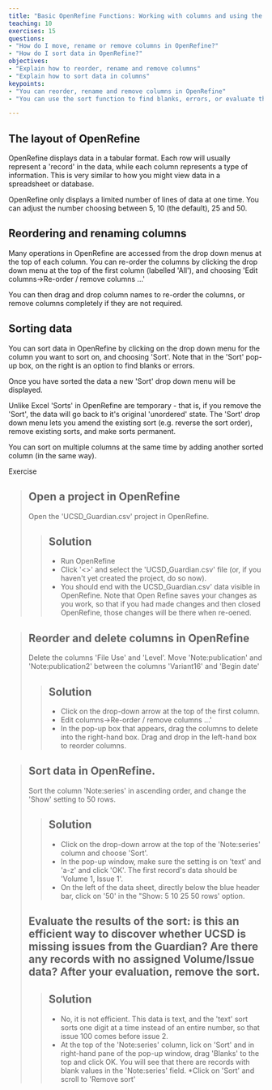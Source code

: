 ```yaml
---
title: "Basic OpenRefine Functions: Working with columns and using the sort function"
teaching: 10
exercises: 15
questions:
- "How do I move, rename or remove columns in OpenRefine?"
- "How do I sort data in OpenRefine?"
objectives:
- "Explain how to reorder, rename and remove columns"
- "Explain how to sort data in columns"
keypoints:
- "You can reorder, rename and remove columns in OpenRefine"
- "You can use the sort function to find blanks, errors, or evaluate the data in a column"

---
```


## The layout of OpenRefine
OpenRefine displays data in a tabular format. Each row will usually represent a 'record' in the data, while each column represents a type of information. This is very similar to how you might view data in a spreadsheet or database.

OpenRefine only displays a limited number of lines of data at one time. You can adjust the number choosing between 5, 10 (the default), 25 and 50.

## Reordering and renaming columns
Many operations in OpenRefine are accessed from the drop down menus at the top of each column. You can re-order the columns by clicking the drop down menu at the top of the first column (labelled 'All'), and choosing 'Edit columns->Re-order / remove columns …'

You can then drag and drop column names to re-order the columns, or remove columns completely if they are not required.

## Sorting data
You can sort data in OpenRefine by clicking on the drop down menu for the column you want to sort on, and choosing 'Sort'. Note that in the 'Sort' pop-up box, on the right is an option to find blanks or errors.

Once you have sorted the data a new 'Sort' drop down menu will be displayed.

Unlike Excel 'Sorts' in OpenRefine are temporary - that is, if you remove the 'Sort', the data will go back to it's original 'unordered' state. The 'Sort' drop down menu lets you amend the existing sort (e.g. reverse the sort order), remove existing sorts, and make sorts permanent.

You can sort on multiple columns at the same time by adding another sorted column (in the same way).

Exercise

>## Open a project in OpenRefine
>Open the 'UCSD_Guardian.csv' project in OpenRefine.
>
>>## Solution
>>* Run OpenRefine
>>* Click '<<Open Project >>' and select the 'UCSD_Guardian.csv' file (or, if you haven't yet created the project, do so now).
>>* You should end with the UCSD_Guardian.csv' data visible in OpenRefine. Note that Open Refine saves your changes as you work, so that if you had made changes and then closed OpenRefine, those changes will be there when re-oened.

>## Reorder and delete columns in OpenRefine
>Delete the columns 'File Use' and 'Level'.  Move 'Note:publication' and 'Note:publication2' between the columns 'Variant16' and 'Begin date'
>
>>## Solution
>>* Click on the drop-down arrow at the top of the first column.
>>* Edit columns->Re-order / remove columns …'
>>* In the pop-up box that appears, drag the columns to delete into the right-hand box. Drag and drop in the left-hand box to reorder columns.

>## Sort data in OpenRefine.
>Sort the column 'Note:series' in ascending order, and change the 'Show' setting to 50 rows. 
>
>>## Solution
>>* Click on the drop-down arrow at the top of the 'Note:series' column and choose 'Sort'.
>>* In the pop-up window, make sure the setting is on 'text' and 'a-z' and click 'OK'. The first record's data should be 'Volume 1, Issue 1'.
>>* On the left of the data sheet, directly below the blue header bar, click on '50' in the "Show: 5 10 25 50 rows' option.
>
>## Evaluate the results of the sort: is this an efficient way to discover whether UCSD is missing issues from the Guardian? Are there any records with no assigned Volume/Issue data? After your evaluation, remove the sort.
>
>>## Solution
>>* No, it is not efficient. This data is text, and the 'text' sort sorts one digit at a time instead of an entire number, so that issue 100 comes before issue 2.
>>* At the top of the 'Note:series' column, lick on 'Sort' and in right-hand pane of the pop-up window, drag 'Blanks' to the top and click OK. You will see that there are records with blank values in the 'Note:series' field.
>>*Click on 'Sort' and scroll to 'Remove sort'